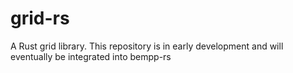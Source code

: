 # grid-rs
A Rust grid library. This repository is in early development and will eventually be integrated into bempp-rs
